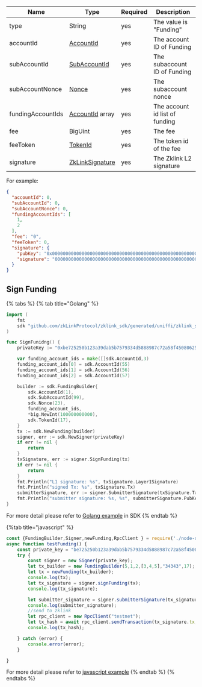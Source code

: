 
<table>
<thead><tr><th width="20">Name</th><th width="20">Type</th><th width="10">Required</th><th width="250">Description</th></tr></thead>
<tbody>
<tr><td> type              </td><td> String          </td><td> yes       </td><td> The value is "Funding"         </td></tr>
<tr><td> accountId         </td><td> <a href="../basic-types.md#accountid">AccountId</a> </td><td> yes       </td><td> The account ID of Funding      </td></tr>
<tr><td> subAccountId      </td><td> <a href="../basic-types.md#subaccountid">SubAccountId    </a></td><td> yes       </td><td> The subaccount ID of Funding   </td></tr>
<tr><td> subAccountNonce   </td><td> <a href="../basic-types.md#nonce">Nonce</a></td><td> yes       </td><td> The subaccount nonce           </td></tr>
<tr><td> fundingAccountIds </td><td> <a href="../basic-types.md#accountid">AccountId</a> array  </td><td> yes       </td><td> The account id list of funding </td></tr>
<tr><td> fee               </td><td> BigUint         </td><td> yes       </td><td> The fee                        </td></tr>
<tr><td> feeToken          </td><td> <a href="../basic-types.md#tokenid">TokenId         </a></td><td> yes       </td><td> The token id of the fee        </td></tr>
<tr><td> signature         </td><td> <a href="../basic-types.md#zklinksignature">ZkLinkSignature</a></td><td> yes       </td><td> The Zklink L2 signature        </td></tr>
</tbody>
</table>


For example:

```json
{
  "accountId": 0,
  "subAccountId": 0,
  "subAccountNonce": 0,
  "fundingAccountIds": [
    1,
    2
  ],
  "fee": "0",
  "feeToken": 0,
  "signature": {
    "pubKey": "0x0000000000000000000000000000000000000000000000000000000000000000",
    "signature": "00000000000000000000000000000000000000000000000000000000000000000000000000000000000000000000000000000000000000000000000000000000"
  }
}
```

## Sign Funding

{% tabs %}
{% tab title="Golang" %}
```go
import (
    fmt
    sdk "github.com/zkLinkProtocol/zklink_sdk/generated/uniffi/zklink_sdk"
)

func SignFunidng() {
    privateKey := "0xbe725250b123a39dab5b7579334d5888987c72a58f4508062545fe6e08ca94f4"

    var funding_account_ids = make([]sdk.AccountId,3)
    funding_account_ids[0] = sdk.AccountId(55)
    funding_account_ids[1] = sdk.AccountId(56)
    funding_account_ids[2] = sdk.AccountId(57)

    builder := sdk.FundingBuilder{
        sdk.AccountId(1),
        sdk.SubAccountId(99),
        sdk.Nonce(23),
        funding_account_ids,
        *big.NewInt(100000000000),
        sdk.TokenId(17),
    }
    tx := sdk.NewFunding(builder)
    signer, err := sdk.NewSigner(privateKey)
    if err != nil {
        return
    }
    txSignature, err := signer.SignFunding(tx)
    if err != nil {
        return
    }
    fmt.Println("L1 signature: %s", txSignature.Layer1Signature)
    fmt.Println("signed Tx: %s", txSignature.Tx)
    submitterSignature, err := signer.SubmitterSignature(txSignature.Tx)
    fmt.Println("submitter signature: %s, %s", submitterSignature.PubKey, submitterSignature.Signature)
}
```

For more detail please refer to [Golang example](https://github.com/zkLinkProtocol/zklink_sdk/tree/main/examples/Golang) in SDK
{% endtab %}

{%tab title="javascript" %}

```javascript
const {FundingBuilder,Signer,newFunding,RpcClient } = require('./node-dist/zklink-sdk-node');
async function testFunding() {
    const private_key = "be725250b123a39dab5b7579334d5888987c72a58f4508062545fe6e08ca94f4";
    try {
        const signer = new Signer(private_key);
        let tx_builder = new FundingBuilder(5,1,2,[3,4,5],"34343",17);
        let tx = newFunding(tx_builder);
        console.log(tx);
        let tx_signature = signer.signFunding(tx);
        console.log(tx_signature);

        let submitter_signature = signer.submitterSignature(tx_signature.tx);
        console.log(submitter_signature);
        //send to zklink
        let rpc_client = new RpcClient("testnet");
        let tx_hash = await rpc_client.sendTransaction(tx_signature.tx,null,submitter_signature);
        console.log(tx_hash);

    } catch (error) {
        console.error(error);
    }

}
```

For more detail please refer to [javascript example](https://github.com/zkLinkProtocol/zklink_sdk/tree/main/examples/Javascript)
{% endtab %}
{% endtabs %}
